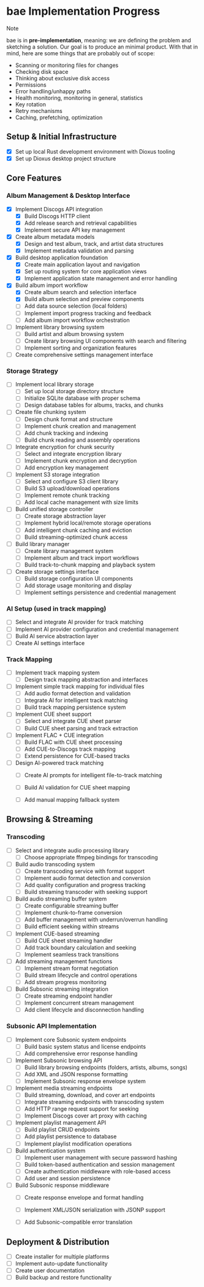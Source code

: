# bae Implementation Progress

> [!NOTE]  
> bae is in **pre-implementation**, meaning: we are defining the problem and
> sketching a solution. Our goal is to produce an minimal product. With that
> in mind, here are some things that are probably out of scope:
>
> - Scanning or monitoring files for changes
> - Checking disk space
> - Thinking about exclusive disk access
> - Permissions
> - Error handling/unhappy paths
> - Health monitoring, monitoring in general, statistics
> - Key rotation
> - Retry mechanisms
> - Caching, prefetching, optimization

## Setup & Initial Infrastructure

- [x] Set up local Rust development environment with Dioxus tooling
- [x] Set up Dioxus desktop project structure

## Core Features

### Album Management & Desktop Interface

- [x] Implement Discogs API integration
  - [x] Build Discogs HTTP client
  - [x] Add release search and retrieval capabilities
  - [x] Implement secure API key management
- [x] Create album metadata models
  - [x] Design and test album, track, and artist data structures
  - [x] Implement metadata validation and parsing
- [x] Build desktop application foundation
  - [x] Create main application layout and navigation
  - [x] Set up routing system for core application views
  - [x] Implement application state management and error handling
- [x] Build album import workflow
  - [x] Create album search and selection interface
  - [x] Build album selection and preview components
  - [ ] Add data source selection (local folders)
  - [ ] Implement import progress tracking and feedback
  - [ ] Add album import workflow orchestration
- [ ] Implement library browsing system
  - [ ] Build artist and album browsing system
  - [ ] Create library browsing UI components with search and filtering
  - [ ] Implement sorting and organization features
- [ ] Create comprehensive settings management interface

### Storage Strategy

- [ ] Implement local library storage
  - [ ] Set up local storage directory structure
  - [ ] Initialize SQLite database with proper schema
  - [ ] Design database tables for albums, tracks, and chunks
- [ ] Create file chunking system
  - [ ] Design chunk format and structure
  - [ ] Implement chunk creation and management
  - [ ] Add chunk tracking and indexing
  - [ ] Build chunk reading and assembly operations
- [ ] Integrate encryption for chunk security
  - [ ] Select and integrate encryption library
  - [ ] Implement chunk encryption and decryption
  - [ ] Add encryption key management
- [ ] Implement S3 storage integration
  - [ ] Select and configure S3 client library
  - [ ] Build S3 upload/download operations
  - [ ] Implement remote chunk tracking
  - [ ] Add local cache management with size limits
- [ ] Build unified storage controller
  - [ ] Create storage abstraction layer
  - [ ] Implement hybrid local/remote storage operations
  - [ ] Add intelligent chunk caching and eviction
  - [ ] Build streaming-optimized chunk access
- [ ] Build library manager
  - [ ] Create library management system
  - [ ] Implement album and track import workflows
  - [ ] Build track-to-chunk mapping and playback system
- [ ] Create storage settings interface
  - [ ] Build storage configuration UI components
  - [ ] Add storage usage monitoring and display
  - [ ] Implement settings persistence and credential management

### AI Setup (used in track mapping)

- [ ] Select and integrate AI provider for track matching
- [ ] Implement AI provider configuration and credential management
- [ ] Build AI service abstraction layer
- [ ] Create AI settings interface

### Track Mapping

- [ ] Implement track mapping system
  - [ ] Design track mapping abstraction and interfaces

- [ ] Implement simple track mapping for individual files
  - [ ] Add audio format detection and validation
  - [ ] Integrate AI for intelligent track matching
  - [ ] Build track mapping persistence system

- [ ] Implement CUE sheet support
  - [ ] Select and integrate CUE sheet parser
  - [ ] Build CUE sheet parsing and track extraction

- [ ] Implement FLAC + CUE integration
  - [ ] Build FLAC with CUE sheet processing
  - [ ] Add CUE-to-Discogs track mapping
  - [ ] Extend persistence for CUE-based tracks

- [ ] Design AI-powered track matching
  - [ ] Create AI prompts for intelligent file-to-track matching
  - [ ] Build AI validation for CUE sheet mapping
  - [ ] Add manual mapping fallback system


## Browsing & Streaming

### Transcoding

- [ ] Select and integrate audio processing library
  - [ ] Choose appropriate ffmpeg bindings for transcoding

- [ ] Build audio transcoding system
  - [ ] Create transcoding service with format support
  - [ ] Implement audio format detection and conversion
  - [ ] Add quality configuration and progress tracking
  - [ ] Build streaming transcoder with seeking support

- [ ] Build audio streaming buffer system
  - [ ] Create configurable streaming buffer
  - [ ] Implement chunk-to-frame conversion
  - [ ] Add buffer management with underrun/overrun handling
  - [ ] Build efficient seeking within streams

- [ ] Implement CUE-based streaming
  - [ ] Build CUE sheet streaming handler
  - [ ] Add track boundary calculation and seeking
  - [ ] Implement seamless track transitions

- [ ] Add streaming management functions
  - [ ] Implement stream format negotiation
  - [ ] Build stream lifecycle and control operations
  - [ ] Add stream progress monitoring

- [ ] Build Subsonic streaming integration
  - [ ] Create streaming endpoint handler
  - [ ] Implement concurrent stream management
  - [ ] Add client lifecycle and disconnection handling

### Subsonic API Implementation

- [ ] Implement core Subsonic system endpoints
  - [ ] Build basic system status and license endpoints
  - [ ] Add comprehensive error response handling

- [ ] Implement Subsonic browsing API
  - [ ] Build library browsing endpoints (folders, artists, albums, songs)
  - [ ] Add XML and JSON response formatting
  - [ ] Implement Subsonic response envelope system

- [ ] Implement media streaming endpoints
  - [ ] Build streaming, download, and cover art endpoints
  - [ ] Integrate streaming endpoints with transcoding system
  - [ ] Add HTTP range request support for seeking
  - [ ] Implement Discogs cover art proxy with caching

- [ ] Implement playlist management API
  - [ ] Build playlist CRUD endpoints
  - [ ] Add playlist persistence to database
  - [ ] Implement playlist modification operations

- [ ] Build authentication system
  - [ ] Implement user management with secure password hashing
  - [ ] Build token-based authentication and session management
  - [ ] Create authentication middleware with role-based access
  - [ ] Add user and session persistence

- [ ] Build Subsonic response middleware
  - [ ] Create response envelope and format handling
  - [ ] Implement XML/JSON serialization with JSONP support
  - [ ] Add Subsonic-compatible error translation


## Deployment & Distribution

- [ ] Create installer for multiple platforms
- [ ] Implement auto-update functionality
- [ ] Create user documentation
- [ ] Build backup and restore functionality
